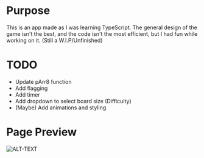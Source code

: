 # Purpose
This is an app made as I was learning TypeScript. The general design of the game isn't the best, and the code isn't the most efficient, but I had fun while working on it. (Still a W.I.P/Unfinished)

# TODO
- Update pArr8 function
- Add flagging
- Add timer
- Add dropdown to select board size (Difficulty)
- (Maybe) Add animations and styling

# Page Preview
![ALT-TEXT](https://github.com/kiabq/milkshake-landing-page/blob/main/git1.gif)
